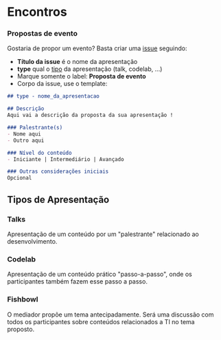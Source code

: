 # Encontros


### Propostas de evento
Gostaria de propor um evento? Basta criar uma [issue](https://github.com/desenvolvedorescataguases/desenvolvedorescataguases.github.io/issues) seguindo:

- **Título da issue** é o nome da apresentação
- **type** qual o [tipo](#tipos-de-apresentação) da apresentação (talk, codelab, ...)
- Marque somente o label: **Proposta de evento**
- Corpo da issue, use o template:

```markdown
## type - nome_da_apresentacao

## Descrição
Aqui vai a descrição da proposta da sua apresentação !

### Palestrante(s)
- Nome aqui
- Outro aqui

### Nível do conteúdo
- Iniciante | Intermediário | Avançado

### Outras considerações iniciais
Opcional  
```

## Tipos de Apresentação
### Talks
Apresentação de um conteúdo por um "palestrante" relacionado ao desenvolvimento.

### Codelab
Apresentação de um conteúdo prático  "passo-a-passo", onde os participantes também fazem esse passo a passo.

### Fishbowl
O mediador propõe um tema antecipadamente. Será uma discussão com todos os participantes sobre conteúdos relacionados a TI no tema proposto.
